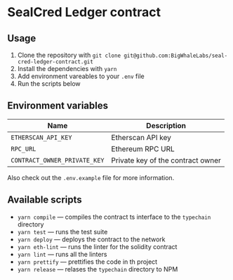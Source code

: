 # SealCred Ledger contract

## Usage

1. Clone the repository with `git clone git@github.com:BigWhaleLabs/seal-cred-ledger-contract.git`
2. Install the dependencies with `yarn`
3. Add environment vareables to your `.env` file
4. Run the scripts below

## Environment variables

| Name                         | Description                       |
| ---------------------------- | --------------------------------- |
| `ETHERSCAN_API_KEY`          | Etherscan API key                 |
| `RPC_URL`                    | Ethereum RPC URL                  |
| `CONTRACT_OWNER_PRIVATE_KEY` | Private key of the contract owner |

Also check out the `.env.example` file for more information.

## Available scripts

- `yarn compile` — compiles the contract ts interface to the `typechain` directory
- `yarn test` — runs the test suite
- `yarn deploy` — deploys the contract to the network
- `yarn eth-lint` — runs the linter for the solidity contract
- `yarn lint` — runs all the linters
- `yarn prettify` — prettifies the code in th project
- `yarn release` — relases the `typechain` directory to NPM

